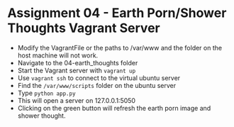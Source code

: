 # Assignment 04 - Earth Porn/Shower Thoughts Vagrant Server 

  - Modify the VagrantFile or the paths to /var/www and the folder on the host machine will not work.
  - Navigate to the 04-earth_thoughts folder
  - Start the Vagrant server with `vagrant up`
  - Use `vagrant ssh` to connect to the virtual ubuntu server
  - Find the `/var/www/scripts` folder on the ubuntu server
  - Type `python app.py`  
  - This will open a server on 127.0.0.1:5050
  - Clicking on the green button will refresh the  earth porn image and shower thought.

